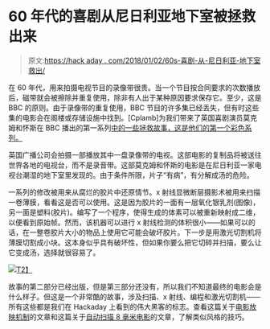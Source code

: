 # 60 年代的喜剧从尼日利亚地下室被拯救出来

> 原文:[https://hack aday . com/2018/01/02/60s-喜剧-从-尼日利亚-地下室救出/](https://hackaday.com/2018/01/02/60s-comedy-rescued-from-nigerian-basement/)

在 60 年代，用来拍摄电视节目的录像带很贵。当一个节目按合同要求的次数播放后，磁带就会被擦除并重复使用，除非有人出于某种原因要求保存它。至少，这是 BBC 的原则。由于录像带的重复使用，BBC 节目的许多集已经丢失，但有时这些集的电影会在阁楼或存储设施中找到。[Cplamb]为我们带来了英国喜剧演员莫克姆和怀斯在 BBC 播出的第一系列[中的一些拯救故事，这是他们的第一个彩色系列。](http://www.bbc.co.uk/rd/blog/2017-12-morecambe-wise-video-film-archive-restoration)

英国广播公司会拍摄一部播放其中一盘录像带的电视。这部电影的复制品将被送往世界各地的电视台，而不是录音带。这部莫克姆和怀斯的电影是在尼日利亚一家电视台潮湿的地下室里发现的。由于条件所限，片子“有病”，有分解成汤的危险。

一系列的修改被用来从腐烂的胶片中还原情节。x 射线显微断层摄影术被用来扫描一卷薄膜，看看这是否可以使用。这是因为胶片的一面有一层氧化银乳剂(图像)，另一面是塑料(胶片)。编写了一个程序，使得生成的体素可以被重新映射成二维，以便看到原始帧。然而，该机器可以进行 x 射线检测的体积很小——如果可以的话，在一整卷胶片大小的物品上使用它可能会破坏胶片。下一步是用激光切割机将薄膜切割成小块。这本身似乎具有破坏性，但如果你要么把它切碎并扫描，要么让它变成汤，选择就很容易了。

[![](../Images/b8eaeb357a48214cb826d525cdd50d78.png)T2】](https://hackaday.com/wp-content/uploads/2017/12/morecambe-wise-recovered-1920x1080.jpg)

故事的第二部分已经出版，但是第三部分还没有，所以我们不知道最终的电影会是什么样子。但这是一个非常酷的故事，涉及扫描、x 射线、编程和激光切割机——所有这些都是我们在 Hackaday 上看到的伟大黑客的标志。查看这篇关于[电影放映机制](https://hackaday.com/2015/07/26/shedding-light-on-the-mechanics-of-film-projection/)的文章和这篇关于[自动扫描 8 毫米电影](https://hackaday.com/2010/01/25/automated-super8-film-scanning/)的文章，了解类似风格的技巧。